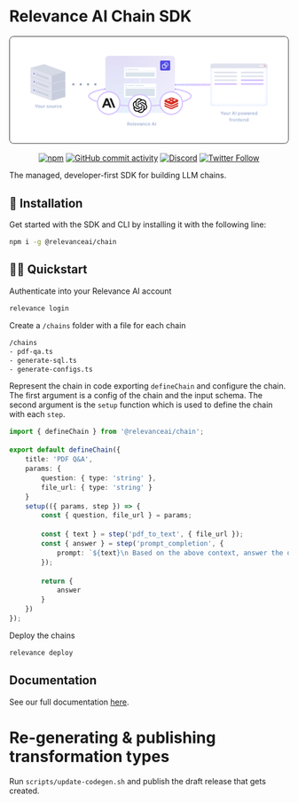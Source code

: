 # Relevance AI Chain SDK

<div align="center">

![Relevance AI stack](head-illustration.png)

[![npm](https://img.shields.io/npm/dw/@relevanceai/chain)](https://www.npmjs.com/package/@relevanceai/chain)
[![GitHub commit activity](https://img.shields.io/github/commit-activity/w/relevanceai/relevance-chain-sdk)](https://github.com/RelevanceAI/relevance-chain-sdk)
[![Discord](https://img.shields.io/discord/1107542094672842762)](https://discord.com/invite/8VHJJrQZMM) 
[![Twitter Follow](https://img.shields.io/twitter/follow/relevanceai_?style=social)](https://twitter.com/RelevanceAI_)

</div>

The managed, developer-first SDK for building LLM chains.

## 🔨 Installation

Get started with the SDK and CLI by installing it with the following line:
```sh
npm i -g @relevanceai/chain
```

## 🏃‍♀️ Quickstart

Authenticate into your Relevance AI account
```sh
relevance login
```

Create a `/chains` folder with a file for each chain
```
/chains
- pdf-qa.ts
- generate-sql.ts
- generate-configs.ts
```

Represent the chain in code exporting `defineChain` and configure the chain. The first argument is a config of the chain and the input schema. The second argument is the `setup` function which is used to define the chain with each `step`.
```typescript
import { defineChain } from '@relevanceai/chain';

export default defineChain({
    title: 'PDF Q&A',
    params: {
        question: { type: 'string' },
        file_url: { type: 'string' }
    }
    setup(({ params, step }) => {
        const { question, file_url } = params;

        const { text } = step('pdf_to_text', { file_url });
        const { answer } = step('prompt_completion', { 
            prompt: `${text}\n Based on the above context, answer the question ${question}` 
        });

        return {
            answer
        }
    })
});
```

Deploy the chains
```sh
relevance deploy
```

## Documentation

See our full documentation [here](https://documentation.relevanceai.com).


# Re-generating & publishing transformation types

Run `scripts/update-codegen.sh` and publish the draft release that gets created.
